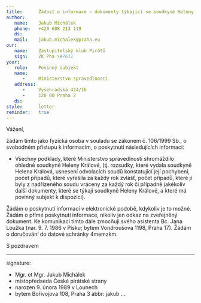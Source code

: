 ```yaml
---
title:      Žádost o informace – dokumenty týkající se soudkyně Heleny Králové
author:
   name:    Jakub Michálek
   phone:   +420 608 213 119
   ds:      
   mail:    jakub.michalek@praha.eu
our:
   name:    Zastupitelský klub Pirátů
   sign:    ZK Pha \#7611
your:
   role:    Povinný subjekt
   name:    
      -     Ministerstvo spravedlnosti
   address:
      -     Vyšehradská 424/16
      -     120 00 Praha 2
   ds:      
style:      letter
reminder:   true
---
```


Vážení,

žádám tímto jako fyzická osoba v souladu se zákonem č. 106/1999 Sb., o svobodném přístupu k informacím, o poskytnutí následujících informací: 

* Všechny podklady, které Ministerstvo spravedlnosti shromáždilo ohledně soudkyně Heleny Králové, (tj. rozsudky, které vydala soudkyně Helena Králová, usnesení odvolacích soudů konstatující její pochybení, počet případů, které vyřešila za každý rok zvlášť, počet případů, které jí byly z nadřízeného soudu vráceny za každý rok či případně jakékoliv další dokumenty, které se týkají soudkyně Heleny Králové, a které má povinný subjekt k dispozici).

Žádám o poskytnutí informací v elektronické podobě, kdykoliv je to možné. Žádám o přímé poskytnutí informace, nikoliv jen odkaz na zveřejněný dokument. Ke komunikaci tímto dále zmocňuji svého asistenta Bc. Jana Loužka (nar. 9. 7. 1986 v Písku; bytem Vondroušova 1198, Praha 17). Žádám o doručování do datové schránky 4memzkm.

S pozdravem

---
signature: 
  - Mgr. et Mgr. Jakub Michálek
  - místopředseda České pirátské strany
  - narozen 9. února 1989 v Lounech
  - bytem Bořivojova 108, Praha 3
abbr:       jakub
...
